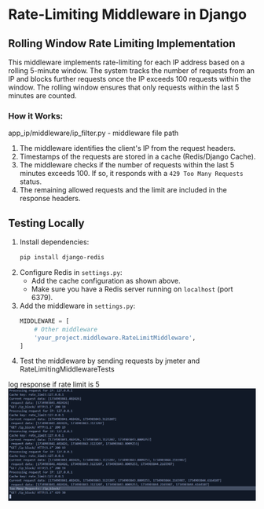 

# Rate-Limiting Middleware in Django

## Rolling Window Rate Limiting Implementation

This middleware implements rate-limiting for each IP address based on a rolling 5-minute window. The system tracks the number of requests from an IP and blocks further requests once the IP exceeds 100 requests within the window. The rolling window ensures that only requests within the last 5 minutes are counted.

### How it Works:
app_ip/middleware/ip_filter.py - middleware file path
1. The middleware identifies the client's IP from the request headers.
2. Timestamps of the requests are stored in a cache (Redis/Django Cache).
3. The middleware checks if the number of requests within the last 5 minutes exceeds 100. If so, it responds with a `429 Too Many Requests` status.
4. The remaining allowed requests and the limit are included in the response headers.

## Testing Locally

1. Install dependencies:
    ```bash
    pip install django-redis
    ```
2. Configure Redis in `settings.py`:
    - Add the cache configuration as shown above.
    - Make sure you have a Redis server running on `localhost` (port 6379).
3. Add the middleware in `settings.py`:
    ```python
    MIDDLEWARE = [
        # Other middleware
        'your_project.middleware.RateLimitMiddleware',
    ]
    ```
4. Test the middleware by sending requests by jmeter and RateLimitingMiddlewareTests

log response if rate limit is 5
![Image Alt Text](test.png)
